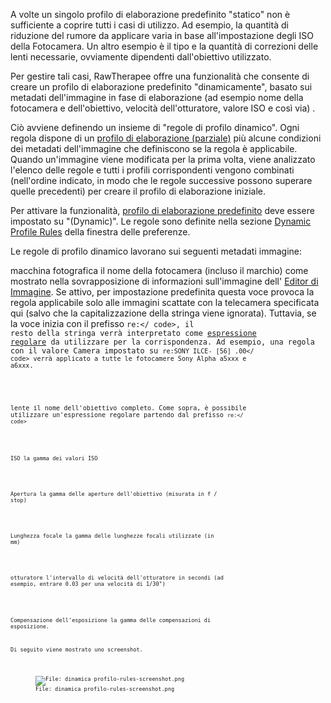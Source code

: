 A volte un singolo profilo di elaborazione predefinito "statico" non è
sufficiente a coprire tutti i casi di utilizzo. Ad esempio, la quantità
di riduzione del rumore da applicare varia in base all'impostazione
degli ISO della Fotocamera. Un altro esempio è il tipo e la quantità di
correzioni delle lenti necessarie, ovviamente dipendenti dall'obiettivo
utilizzato.

Per gestire tali casi, RawTherapee offre una funzionalità che consente
di creare un profilo di elaborazione predefinito "dinamicamente", basato
sui metadati dell'immagine in fase di elaborazione (ad esempio nome
della fotocamera e dell'obiettivo, velocità dell'otturatore, valore ISO
e così via) .

Ciò avviene definendo un insieme di "regole di profilo dinamico". Ogni
regola dispone di un [profilo di elaborazione
(parziale)](Creazione_processing_profiles_for_general_use "wikilink")
più alcune condizioni dei metadati dell'immagine che definiscono se la
regola è applicabile. Quando un'immagine viene modificata per la prima
volta, viene analizzato l'elenco delle regole e tutti i profili
corrispondenti vengono combinati (nell'ordine indicato, in modo che le
regole successive possono superare quelle precedenti) per creare il
profilo di elaborazione iniziale.

Per attivare la funzionalità, [profilo di elaborazione
predefinito](Preferences#Default_Processing_Profile "wikilink") deve
essere impostato su "(Dynamic)". Le regole sono definite nella sezione
[Dynamic Profile
Rules](Preferences#Dynamic_Profile_Rules_Tab "wikilink") della finestra
delle preferenze.

Le regole di profilo dinamico lavorano sui seguenti metadati immagine:

macchina fotografica
il nome della fotocamera (incluso il marchio) come mostrato nella
sovrapposizione di informazioni sull'immagine dell' [Editor di
Immagine](The_Image_Editor_Tab "wikilink"). Se attivo, per impostazione
predefinita questa voce provoca la regola applicabile solo alle immagini
scattate con la telecamera specificata qui (salvo che la
capitalizzazione della stringa viene ignorata). Tuttavia, se la voce
inizia con il prefisso <code>re:\</ code\>, il resto della stringa verrà
interpretato come [espressione
regolare](https://en.wikipedia.org/wiki/Regular_expression) da
utilizzare per la corrispondenza. Ad esempio, una regola con il valore
Camera impostato su <code>re:SONY ILCE- \[56\] .00\</ code\> verrà
applicato a tutte le fotocamere Sony Alpha a5xxx e a6xxx.

<!-- -->

lente
il nome dell'obiettivo completo. Come sopra, è possibile utilizzare
un'espressione regolare partendo dal prefisso <code>re:\</ code\>

<!-- -->

ISO
la gamma dei valori ISO

<!-- -->

Apertura
la gamma delle aperture dell'obiettivo (misurata in f / stop)

<!-- -->

Lunghezza focale
la gamma delle lunghezze focali utilizzate (in mm)

<!-- -->

otturatore
l'intervallo di velocità dell'otturatore in secondi (ad esempio, entrare
0.03 per una velocità di 1/30")

<!-- -->

Compensazione dell'esposizione
la gamma delle compensazioni di esposizione.

Di seguito viene mostrato uno screenshot.

<figure>
<img src="_dinamica_profilo-rules-screenshot.png"
title="File: dinamica profilo-rules-screenshot.png" />
<figcaption>File: dinamica profilo-rules-screenshot.png</figcaption>
</figure>